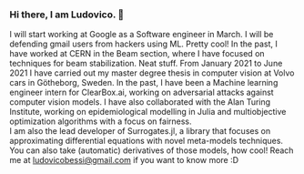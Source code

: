 ### Hi there, I am Ludovico. 👋

I will start working at Google as a Software engineer in March. I will be defending gmail users from hackers using ML. Pretty cool! 
In the past, I have worked at CERN in the Beam section, where I have focused on techniques for beam stabilization. Neat stuff.
From January 2021 to June 2021 I have carried out my master degree thesis in computer vision at Volvo cars in Götheborg, Sweden.
In the past, I have been a Machine learning engineer intern for ClearBox.ai, working on adversarial attacks against computer vision models. I have also collaborated with the Alan Turing Institute, working on epidemiological modelling in Julia and multiobjective optimization algorithms with a focus on fairness.  
I am also the lead developer of Surrogates.jl, a library that focuses on approximating differential equations with novel meta-models techniques. You can also take (automatic) derivatives of those models, how cool! 
Reach me at ludovicobessi@gmail.com if you want to know more :D 
